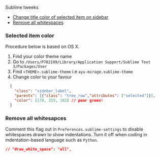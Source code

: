 Sublime tweeks

- [Change title color of selected item on sidebar](#selected-item-color)
- [Remove all whitespaces](#remove-all-whitespaces)


### Selected item color
Procedure below is based on OS X.

1. Find your color theme name
2. Go to `/Users/P782199/Library/Application Support/Sublime Text 3/Packages/User`
3. Find `<THEME>.sublime-theme` i.e `ayu-mirage.sublime-theme`
4. Change color to your favour
```json
  {
    "class": "sidebar_label",
    "parents": [{"class": "tree_row","attributes": ["selected"]}],
    "color": [178, 255, 102] // pear green!
  }
```

### Remove all whitesapces
Comment this flag out in `Preferences.sublime-settings` to disable whitespaces drawn to show indentations. Turn it off when coding in indentation-based language such as `Python`.
```json
// "draw_white_space": "all",
```
